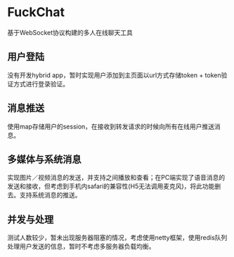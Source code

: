 # FuckChat
基于WebSocket协议构建的多人在线聊天工具

## 用户登陆
没有开发hybrid app，暂时实现用户添加到主页面以url方式存储token + token验证方式进行登录验证。

## 消息推送
使用map存储用户的session，在接收到转发请求的时候向所有在线用户推送消息。

## 多媒体与系统消息
实现图片／视频消息的发送，并支持之间播放和查看；在PC端实现了语音消息的发送和接收，但考虑到手机内safari的兼容性(H5无法调用麦克风)，将此功能删去。支持系统消息的推送。

## 并发与处理
测试人数较少，暂未出现服务器阻塞的情况，考虑使用netty框架，使用redis队列处理用户发送的信息，暂时不考虑多服务器负载均衡。
